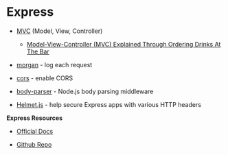 # Express

- [MVC](https://en.wikipedia.org/wiki/Model%E2%80%93view%E2%80%93controller) (Model, View, Controller)

  - [Model-View-Controller (MVC) Explained Through Ordering Drinks At The Bar](https://medium.freecodecamp.org/model-view-controller-mvc-explained-through-ordering-drinks-at-the-bar-efcba6255053)

- [morgan](https://github.com/expressjs/morgan) - log each request

- [cors](https://github.com/expressjs/cors) - enable CORS

- [body-parser](https://github.com/expressjs/body-parser) - Node.js body parsing middleware

- [Helmet.js](https://github.com/helmetjs/helmet) - help secure Express apps with various HTTP headers

**Express Resources**

- [Official Docs](https://expressjs.com/en/4x/api.html)

- [Github Repo](https://github.com/expressjs/express)
